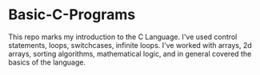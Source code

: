 # Basic-C-Programs
This repo marks my introduction to the C Language. 
I've used control statements, loops, switchcases, infinite loops.
I've worked with arrays, 2d arrays, sorting algorithms, mathematical logic, and in general covered the basics of the language.
